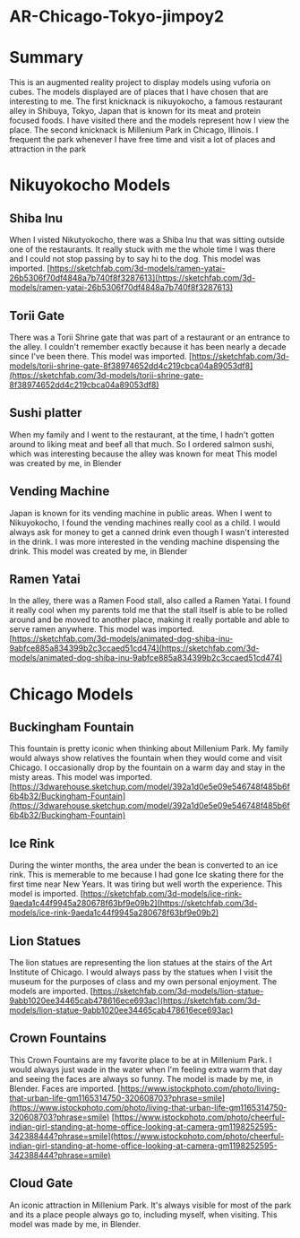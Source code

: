 # AR-Chicago-Tokyo-jimpoy2

# Summary
This is an augmented reality project to display models using vuforia on cubes. The models displayed are of places that I have chosen that are interesting to me.
The first knicknack is nikuyokocho, a famous restaurant alley in Shibuya, Tokyo, Japan that is known for its meat and protein focused foods. I have visited there and the models represent how I view the place.
The second knicknack is Millenium Park in Chicago, Illinois. I frequent the park whenever I have free time and visit a lot of places and attraction in the park

# Nikuyokocho Models

## Shiba Inu
When I visted Nikutyokocho, there was a Shiba Inu that was sitting outside one of the restaurants. It really stuck with me the whole time I was there and I could not stop passing by to say hi to the dog.
This model was imported.
[https://sketchfab.com/3d-models/ramen-yatai-26b5306f70df4848a7b740f8f3287613](https://sketchfab.com/3d-models/ramen-yatai-26b5306f70df4848a7b740f8f3287613)

## Torii Gate
There was a Torii Shrine gate that was part of a restaurant or an entrance to the alley. I couldn't remember exactly because it has been nearly a decade since I've been there.
This model was imported.
[https://sketchfab.com/3d-models/torii-shrine-gate-8f38974652dd4c219cbca04a89053df8](https://sketchfab.com/3d-models/torii-shrine-gate-8f38974652dd4c219cbca04a89053df8)

## Sushi platter
When my family and I went to the restaurant, at the time, I hadn't gotten around to liking meat and beef all that much. So I ordered salmon sushi, which was interesting because the alley was known for meat
This model was created by me, in Blender

## Vending Machine
Japan is known for its vending machine in public areas. When I went to Nikuyokocho, I found the vending machines really cool as a child. I would always ask for money to get a canned drink even though I wasn't interested in the drink. I was more interested in the vending machine dispensing the drink.
This model was created by me, in Blender

## Ramen Yatai
In the alley, there was a Ramen Food stall, also called a Ramen Yatai. I found it really cool when my parents told me that the stall itself is able to be rolled around and be moved to another place, making it really portable and able to serve ramen anywhere.
This model was imported.
[https://sketchfab.com/3d-models/animated-dog-shiba-inu-9abfce885a834399b2c3ccaed51cd474](https://sketchfab.com/3d-models/animated-dog-shiba-inu-9abfce885a834399b2c3ccaed51cd474)

# Chicago Models

## Buckingham Fountain
This fountain is pretty iconic when thinking about Millenium Park. My family would always show relatives the fountain when they would come and visit Chicago. I occasionally drop by the fountain on a warm day and stay in the misty areas.
This model was imported.
[https://3dwarehouse.sketchup.com/model/392a1d0e5e09e546748f485b6f6b4b32/Buckingham-Fountain](https://3dwarehouse.sketchup.com/model/392a1d0e5e09e546748f485b6f6b4b32/Buckingham-Fountain)

## Ice Rink
During the winter months, the area under the bean is converted to an ice rink. This is memerable to me because I had gone Ice skating there for the first time near New Years. It was tiring but well worth the experience.
This model is imported.
[https://sketchfab.com/3d-models/ice-rink-9aeda1c44f9945a280678f63bf9e09b2](https://sketchfab.com/3d-models/ice-rink-9aeda1c44f9945a280678f63bf9e09b2)

## Lion Statues
The lion statues are representing the lion statues at the stairs of the Art Institute of Chicago. I would always pass by the statues when I visit the museum for the purposes of class and my own personal enjoyment.
The models are imported.
[https://sketchfab.com/3d-models/lion-statue-9abb1020ee34465cab478616ece693ac](https://sketchfab.com/3d-models/lion-statue-9abb1020ee34465cab478616ece693ac)

## Crown Fountains
This Crown Fountains are my favorite place to be at in Millenium Park. I would always just wade in the water when I'm feeling extra warm that day and seeing the faces are always so funny.
The model is made by me, in Blender.
Faces are imported.
[https://www.istockphoto.com/photo/living-that-urban-life-gm1165314750-320608703?phrase=smile](https://www.istockphoto.com/photo/living-that-urban-life-gm1165314750-320608703?phrase=smile)
[https://www.istockphoto.com/photo/cheerful-indian-girl-standing-at-home-office-looking-at-camera-gm1198252595-342388444?phrase=smile](https://www.istockphoto.com/photo/cheerful-indian-girl-standing-at-home-office-looking-at-camera-gm1198252595-342388444?phrase=smile)

## Cloud Gate
An iconic attraction in Millenium Park. It's always visible for most of the park and its a place people always go to, including myself, when visiting.
This model was made by me, in Blender.
